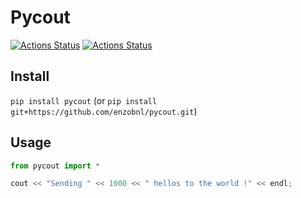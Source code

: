 # Pycout
[![Actions Status](https://github.com/enzobnl/pycout/workflows/test/badge.svg)](https://github.com/enzobnl/pycout/actions) [![Actions Status](https://github.com/enzobnl/pycout/workflows/PyPI/badge.svg)](https://github.com/enzobnl/pycout/actions)

## Install
`pip install pycout` (or `pip install git+https://github.com/enzobnl/pycout.git`)
## Usage
```python
from pycout import *

cout << "Sending " << 1000 << " hellos to the world !" << endl;
```
